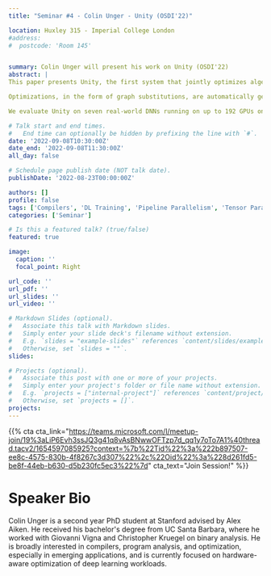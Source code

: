 ```yaml
---
title: "Seminar #4 - Colin Unger - Unity (OSDI'22)"

location: Huxley 315 - Imperial College London
#address:
#  postcode: 'Room 145'


summary: Colin Unger will present his work on Unity (OSDI'22)
abstract: |
This paper presents Unity, the first system that jointly optimizes algebraic transformations and parallelization in distributed DNN training. Unity represents both parallelization and algebraic transformations as substitutions on a unified parallel computation graph (PCG), which simultaneously expresses the computation, parallelization, and communication of a distributed DNN training procedure.

Optimizations, in the form of graph substitutions, are automatically generated given a list of operator specifications, and are formally verified correct using an automated theorem prover. Unity then uses a novel hierarchical search algorithm to jointly optimize algebraic transformations and parallelization while maintaining scalability. The combination of these techniques provides a generic and extensible approach to optimizing distributed DNN training, capable of integrating new DNN operators, parallelization strategies, and model architectures with minimal manual effort.

We evaluate Unity on seven real-world DNNs running on up to 192 GPUs on 32 nodes and show that Unity outperforms existing DNN training frameworks by up to 3.6× while keeping optimization times under 20 minutes. Unity is available to use as part of the open-source DNN training framework FlexFlow at [https://github.com/flexflow/flexflow](https://github.com/flexflow/flexflow).

# Talk start and end times.
#   End time can optionally be hidden by prefixing the line with `#`.
date: '2022-09-08T10:30:00Z'
date_end: '2022-09-08T11:30:00Z'
all_day: false

# Schedule page publish date (NOT talk date).
publishDate: '2022-08-23T00:00:00Z'

authors: []
profile: false
tags: ['Compilers', 'DL Training', 'Pipeline Parallelism', 'Tensor Parallelism', 'Data Parallelism', 'Algebraic Optimization', 'Verification', 'Strategy Search']
categories: ['Seminar']

# Is this a featured talk? (true/false)
featured: true

image:
  caption: ''
  focal_point: Right

url_code: ''
url_pdf: ''
url_slides: ''
url_video: ''

# Markdown Slides (optional).
#   Associate this talk with Markdown slides.
#   Simply enter your slide deck's filename without extension.
#   E.g. `slides = "example-slides"` references `content/slides/example-slides.md`.
#   Otherwise, set `slides = ""`.
slides:

# Projects (optional).
#   Associate this post with one or more of your projects.
#   Simply enter your project's folder or file name without extension.
#   E.g. `projects = ["internal-project"]` references `content/project/deep-learning/index.md`.
#   Otherwise, set `projects = []`.
projects:
---
```


{{% cta cta_link="https://teams.microsoft.com/l/meetup-join/19%3aLiP6Evh3ssJQ3g41q8vAsBNwwOFTzp7d_qq1y7oTo7A1%40thread.tacv2/1654597085925?context=%7b%22Tid%22%3a%222b897507-ee8c-4575-830b-4f8267c3d307%22%2c%22Oid%22%3a%228d261fd5-be8f-44eb-b630-d5b230fc5ec3%22%7d" cta_text="Join Session!" %}}

# Speaker Bio

Colin Unger is a second year PhD student at Stanford advised by Alex Aiken. He received his bachelor's degree from UC Santa Barbara, where he worked with Giovanni Vigna and Christopher Kruegel on binary analysis. He is broadly interested in compilers, program analysis, and optimization, especially in emerging applications, and is currently focused on hardware-aware optimization of deep learning workloads.
